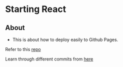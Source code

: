 # Starting React

## About

- This is about how to deploy easily to Github Pages.

Refer to this [repo](https://github.com/abhi3700/starting-react)

Learn through different commits from [here](https://github.com/abhi3700/starting-react#learning)
